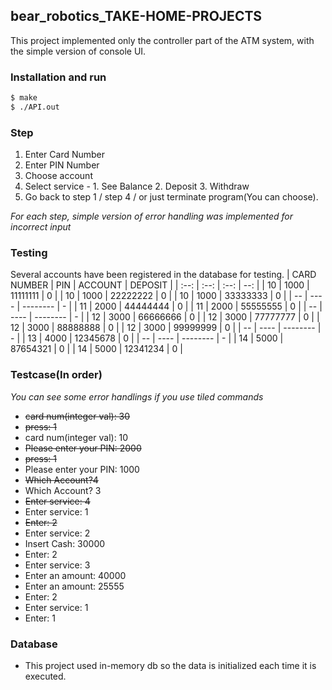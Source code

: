 ## bear_robotics_TAKE-HOME-PROJECTS
This project implemented only the controller part of the ATM system, with the simple version of console UI.

### Installation and run
``` bash
$ make
$ ./API.out
```

### Step
1. Enter Card Number
1. Enter PIN Number
1. Choose account
1. Select service - 1. See Balance 2. Deposit 3. Withdraw
1. Go back to step 1 / step 4 / or just terminate program(You can choose).

*For each step, simple version of error handling was implemented for incorrect input*

### Testing
Several accounts have been registered in the database for testing.
| CARD NUMBER | PIN | ACCOUNT | DEPOSIT |
| :--: | :--: | :--: | --: |
| 10 | 1000 | 11111111 | 0 |
| 10 | 1000 | 22222222 | 0 |
| 10 | 1000 | 33333333 | 0 |
| -- | ---- | -------- | - |
| 11 | 2000 | 44444444 | 0 |
| 11 | 2000 | 55555555 | 0 |
| -- | ---- | -------- | - |
| 12 | 3000 | 66666666 | 0 |
| 12 | 3000 | 77777777 | 0 |
| 12 | 3000 | 88888888 | 0 |
| 12 | 3000 | 99999999 | 0 |
| -- | ---- | -------- | - |
| 13 | 4000 | 12345678 | 0 |
| -- | ---- | -------- | - |
| 14 | 5000 | 87654321 | 0 |
| 14 | 5000 | 12341234 | 0 |

### Testcase(In order)

*You can see some error handlings if you use tiled commands*

- ~~card num(integer val): 30~~
- ~~press: 1~~
- card num(integer val): 10
- ~~Please enter your PIN: 2000~~
- ~~press: 1~~
- Please enter your PIN: 1000
- ~~Which Account?4~~
- Which Account? 3
- ~~Enter service: 4~~
- Enter service: 1
- ~~Enter: 2~~
- Enter service: 2
- Insert Cash: 30000
- Enter: 2
- Enter service: 3 
- Enter an amount: 40000
- Enter an amount: 25555
- Enter: 2
- Enter service: 1
- Enter: 1

### Database
- This project used in-memory db so the data is initialized each time it is executed.
